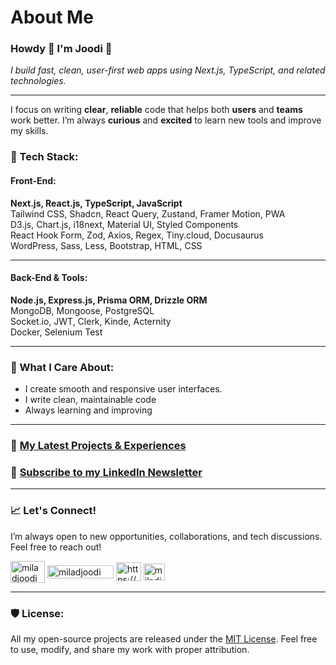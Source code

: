 

# About Me

### Howdy 👋 I'm Joodi 🤝  
*I build fast, clean, user-first web apps using Next.js, TypeScript, and related technologies.*

---

I focus on writing **clear**, **reliable** code that helps both **users** and **teams** work better. I’m always **curious** and **excited** to learn new tools and improve my skills.

### 🔹 Tech Stack:

#### Front-End:  
**Next.js, React.js, TypeScript, JavaScript**  
Tailwind CSS, Shadcn, React Query, Zustand, Framer Motion, PWA  
D3.js, Chart.js, i18next, Material UI, Styled Components  
React Hook Form, Zod, Axios, Regex, Tiny.cloud, Docusaurus  
WordPress, Sass, Less, Bootstrap, HTML, CSS


---

#### Back-End & Tools:
**Node.js, Express.js, Prisma ORM, Drizzle ORM**  
MongoDB, Mongoose, PostgreSQL  
Socket.io, JWT, Clerk, Kinde, Acternity  
Docker, Selenium Test  

---

### 📌 What I Care About:

- I create smooth and responsive user interfaces.
- I write clean, maintainable code
- Always learning and improving

---

###  📢 [My Latest Projects & Experiences](https://joodi.me/projects)
### 📰 [Subscribe to my LinkedIn Newsletter](https://www.linkedin.com/newsletters/7288134016199778306/)

---

### 📈 Let's Connect!
I’m always open to new opportunities, collaborations, and tech discussions. Feel free to reach out!

<p align="left">
     <a href="https://dev.to/joodi" target="blank"
    ><img
      align="center"
      src="https://s6.uupload.ir/files/dev_c7ch.png"
      alt="miladjoodi"
      height="35"
      width="55"
  /></a>
  <a href="https://medium.com/@Joodi" target="blank"
    ><img
      align="center"
      src="https://upload.wikimedia.org/wikipedia/commons/thumb/b/b1/Medium_logo_Wordmark_Black.svg/1280px-Medium_logo_Wordmark_Black.svg.png"
      alt="miladjoodi"
      height="21"
      width="106"
  /></a>
  <a
    href="https://www.linkedin.com/in/joodi/"
    target="blank"
    ><img
      align="center"
      src="https://raw.githubusercontent.com/rahuldkjain/github-profile-readme-generator/master/src/images/icons/Social/linked-in-alt.svg"
      alt="https://www.linkedin.com/in/miladjoodi/"
      height="30"
      width="40"
  /></a>
   <a href="mailto:miladjoodi1@gmail.com" target="blank"
    ><img
      align="center"
      src="https://upload.wikimedia.org/wikipedia/commons/thumb/7/7e/Gmail_icon_%282020%29.svg/1280px-Gmail_icon_%282020%29.svg.png"
      alt="miladjoodi"
      height="27"
      width="34"
  /></a>
</p>

---

### 🛡 License:
All my open-source projects are released under the [MIT License](https://opensource.org/license/MIT). Feel free to use, modify, and share my work with proper attribution.



